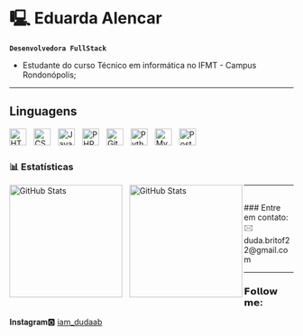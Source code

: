 # 🖳 Eduarda Alencar

**`Desenvolvedora FullStack`**

- Estudante do curso Técnico em informática no IFMT - Campus Rondonópolis;
---
## Linguagens
<img 
    align="left" 
    alt="HTML"
    title="HTML" 
    width="30px" 
    style="padding-right: 10px;" 
    src="https://cdn.jsdelivr.net/gh/devicons/devicon@latest/icons/html5/html5-original.svg" 
/>
<img 
    align="left" 
    alt="CSS" 
    title="CSS"
    width="30px" 
    style="padding-right: 10px;" 
    src="https://cdn.jsdelivr.net/gh/devicons/devicon@latest/icons/css3/css3-original.svg" 
/>
<img 
    align="left" 
    alt="JavaScript" 
    title="JavaScript"
    width="30px" 
    style="padding-right: 10px;" 
    src="https://cdn.jsdelivr.net/gh/devicons/devicon@latest/icons/javascript/javascript-original.svg" 
/>

<img 
    align="left" 
    alt="PHP" 
    title="PHP"
    width="30px" 
    style="padding-right: 10px;" 
    src="https://cdn.jsdelivr.net/gh/devicons/devicon@latest/icons/php/php-original.svg" 
/>

<img 
    align="left" 
    alt="Git" 
    title="Git"
    width="30px" 
    style="padding-right: 10px;" 
    src="https://cdn.jsdelivr.net/gh/devicons/devicon@latest/icons/git/git-original.svg" 
/>
<img 
    align="left" 
    alt="Python" 
    title="Python"
    width="30px" 
    style="padding-right: 10px;" 
    src="https://cdn.jsdelivr.net/gh/devicons/devicon@latest/icons/python/python-original.svg" 
/>

<img 
    align="left" 
    alt="MySQL" 
    title="MySQL"
    width="30px" 
    style="padding-right: 10px;" 
    src="https://cdn.jsdelivr.net/gh/devicons/devicon@latest/icons/mysql/mysql-original.svg"
/>

<img
    align="left"
    alt="PostgreeSQL"
    title="PostgreeSQL"
    width="30px"
    style="padding-right: 10px;"
    src="https://cdn.jsdelivr.net/gh/devicons/devicon@latest/icons/postgresql/postgresql-plain.svg"
/>

<br/>
<br/>

### 📊 Estatísticas

<p>
<img 
align="left" 
alt="GitHub Stats" 
height="200" 
style="padding-right: 10px;" 
src="https://github-readme-stats.vercel.app/api?username=EduardaABrito&show_icons=true&theme=tokyonight&include_all_commits=true&locale=pt-br" 
  /> 
<img 
align="left" 
alt="GitHub Stats" 
height="200" 
src="https://github-readme-stats.vercel.app/api/top-langs/?username=EduardaABrito&theme=tokyonight&layout=compact&custom_title=Tecnologias&langs_count=9" 
  />

</p>

--- 
<BR/>          
### Entre em contato: <br/>
🖂 duda.britof22@gmail.com <br/>


---
### 𝗙𝗼𝗹𝗹𝗼𝘄 𝗺𝗲: <BR/>
𝐈𝐧𝐬𝐭𝐚𝐠𝐫𝐚𝐦🅾 
[iam_dudaab](https://www.instagram.com/iam_dudaab?igsh=MTdpeXlzMDhhc3Z6ZA==)
